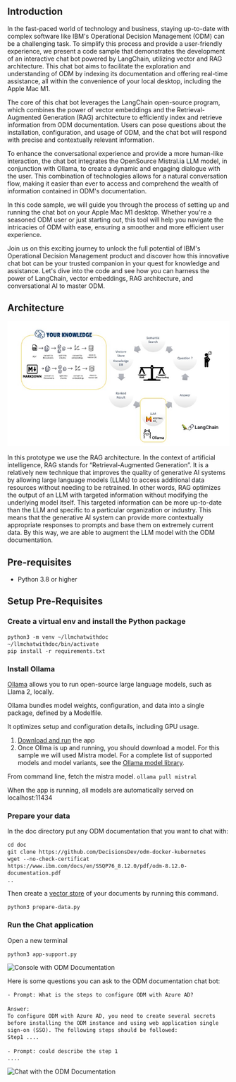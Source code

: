 ## Introduction 
In the fast-paced world of technology and business, staying up-to-date with complex software like IBM's Operational Decision Management (ODM) can be a challenging task. To simplify this process and provide a user-friendly experience, we present a code sample that demonstrates the development of an interactive chat bot powered by LangChain, utilizing vector and RAG architecture. This chat bot aims to facilitate the exploration and understanding of ODM by indexing its documentation and offering real-time assistance, all within the convenience of your local desktop, including the Apple Mac M1.

The core of this chat bot leverages the LangChain open-source program, which combines the power of vector embeddings and the Retrieval-Augmented Generation (RAG) architecture to efficiently index and retrieve information from ODM documentation. Users can pose questions about the installation, configuration, and usage of ODM, and the chat bot will respond with precise and contextually relevant information.

To enhance the conversational experience and provide a more human-like interaction, the chat bot integrates the OpenSource Mistral.ia LLM model, in conjunction with Ollama, to create a dynamic and engaging dialogue with the user. This combination of technologies allows for a natural conversation flow, making it easier than ever to access and comprehend the wealth of information contained in ODM's documentation.

In this code sample, we will guide you through the process of setting up and running the chat bot on your Apple Mac M1 desktop. Whether you're a seasoned ODM user or just starting out, this tool will help you navigate the intricacies of ODM with ease, ensuring a smoother and more efficient user experience.

Join us on this exciting journey to unlock the full potential of IBM's Operational Decision Management product and discover how this innovative chat bot can be your trusted companion in your quest for knowledge and assistance. Let's dive into the code and see how you can harness the power of LangChain, vector embeddings, RAG architecture, and conversational AI to master ODM.


## Architecture
![Console with Business console](images/rag.jpeg)

In this prototype we use the RAG architecture.
In the context of artificial intelligence, RAG stands for “Retrieval-Augmented Generation”. It is a relatively new technique that improves the quality of generative AI systems by allowing large language models (LLMs) to access additional data resources without needing to be retrained. In other words, RAG optimizes the output of an LLM with targeted information without modifying the underlying model itself. This targeted information can be more up-to-date than the LLM and specific to a particular organization or industry. This means that the generative AI system can provide more contextually appropriate responses to prompts and base them on extremely current data.
By this way, we are able to augment the LLM model with the ODM documentation. 

## Pre-requisites
  * Python 3.8 or higher

## Setup Pre-Requisites

### Create a virtual env and install the Python package
```shell
python3 -m venv ~/llmchatwithdoc
~/llmchatwithdoc/bin/activate
pip install -r requirements.txt
```

### Install Ollama
[Ollama](https://ollama.ai/) allows you to run open-source large language models, such as Llama 2, locally.

Ollama bundles model weights, configuration, and data into a single package, defined by a Modelfile.

It optimizes setup and configuration details, including GPU usage.

1. [Download and run](https://ollama.ai/download) the app
2. Once Ollma is up and running, you should download a model. For this sample we will used Mistra model.
For a complete list of supported models and model variants, see the [Ollama model library](https://ollama.ai/library).

From command line, fetch the mistra model.
```ollama pull mistral```

When the app is running, all models are automatically served on localhost:11434

### Prepare your data

In the doc directory put any ODM documentation that you want to chat with:
```shell
cd doc
git clone https://github.com/DecisionsDev/odm-docker-kubernetes
wget --no-check-certificat https://www.ibm.com/docs/en/SSQP76_8.12.0/pdf/odm-8.12.0-documentation.pdf
..
```

Then create a [vector store](https://js.langchain.com/docs/modules/data_connection/vectorstores/) of your documents by running this command.
```shell
python3 prepare-data.py                      
```

### Run the Chat application

Open a new terminal
```shell
python3 app-support.py
```

![Console with ODM Documentation](images/chatwithodmdoc.gif)


Here is some questions you can ask to the ODM documentation chat bot:

```text
- Prompt: What is the steps to configure ODM with Azure AD?

Answer:
To configure ODM with Azure AD, you need to create several secrets before installing the ODM instance and using web application single sign-on (SSO). The following steps should be followed:
Step1 ....

- Prompt: could describe the step 1
....
```



![Chat with the ODM Documentation](images/chatwithodmdoc.gif)
